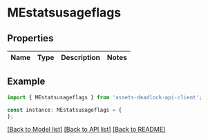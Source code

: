 # MEstatsusageflags


## Properties

Name | Type | Description | Notes
------------ | ------------- | ------------- | -------------

## Example

```typescript
import { MEstatsusageflags } from 'assets-deadlock-api-client';

const instance: MEstatsusageflags = {
};
```

[[Back to Model list]](../README.md#documentation-for-models) [[Back to API list]](../README.md#documentation-for-api-endpoints) [[Back to README]](../README.md)
